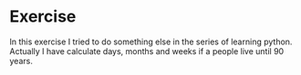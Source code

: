 # Exercise
In this exercise I tried to do something else in the series of learning python. Actually I have calculate days, months and weeks if a people live until 90 years.
